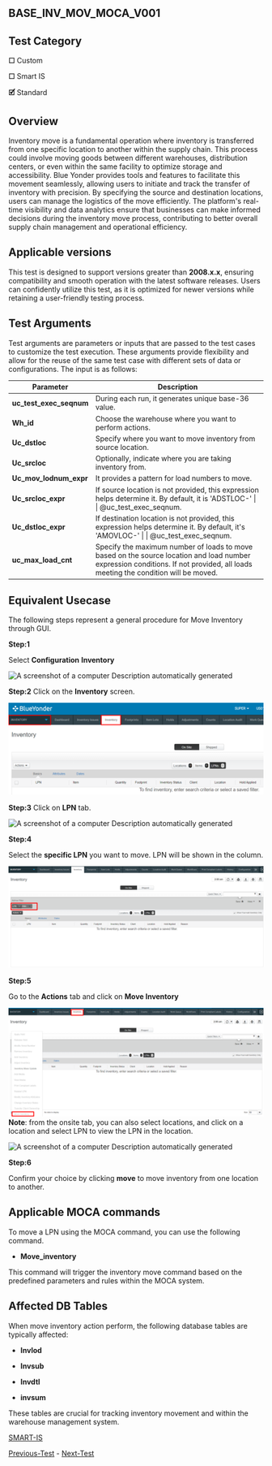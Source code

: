 ## **BASE_INV_MOV_MOCA_V001**

## **Test Category**
**☐** Custom

**☐** Smart IS

**🗹** Standard

## **Overview**

Inventory move is a fundamental operation where inventory is transferred
from one specific location to another within the supply chain. This
process could involve moving goods between different warehouses,
distribution centers, or even within the same facility to optimize
storage and accessibility. Blue Yonder provides tools and features to
facilitate this movement seamlessly, allowing users to initiate and
track the transfer of inventory with precision. By specifying the source
and destination locations, users can manage the logistics of the move
efficiently. The platform\'s real-time visibility and data analytics
ensure that businesses can make informed decisions during the inventory
move process, contributing to better overall supply chain management and
operational efficiency.

## **Applicable versions**

This test is designed to support versions greater than **2008.x.x**,
ensuring compatibility and smooth operation with the latest software
releases. Users can confidently utilize this test, as it is optimized
for newer versions while retaining a user-friendly testing process.

## **Test Arguments**

Test arguments are parameters or inputs that are passed to the test
cases to customize the test execution. These arguments provide
flexibility and allow for the reuse of the same test case with
different sets of data or configurations. The input is as follows:

| Parameter              | Description                                                                                           |
| ---------------------- | ----------------------------------------------------------------------------------------------------- |
| **uc_test_exec_seqnum**| During each run, it generates unique base-36 value.                                                   |
| **Wh_id**               | Choose the warehouse where you want to perform actions.                                               |
| **Uc_dstloc**           | Specify where you want to move inventory from source location.                                        |
| **Uc_srcloc**           | Optionally, indicate where you are taking inventory from.                                             |
| **Uc_mov_lodnum_expr**  | It provides a pattern for load numbers to move.                                                      |
| **Uc_srcloc_expr**      | If source location is not provided, this expression helps determine it. By default, it is 'ADSTLOC-' \| \| \@uc_test_exec_seqnum. |
| **Uc_dstloc_expr**      | If destination location is not provided, this expression helps determine it. By default, it's 'AMOVLOC-' \| \| \@uc_test_exec_seqnum. |
| **uc_max_load_cnt**     | Specify the maximum number of loads to move based on the source location and load number expression conditions. If not provided, all loads meeting the condition will be moved. |


## **Equivalent Usecase**

The following steps represent a general procedure for Move Inventory
through GUI.

**Step:1**

 Select **Configuration**  **Inventory**

![A screenshot of a computer Description automatically
generated](media_folder/media/image1.png)

**Step:2**
Click on the **Inventory** screen.

![](media_folder/media/image2.png)

**Step:3**
Click on **LPN** tab.

![A screenshot of a computer Description automatically
generated](media_folder/media/image3.png)

**Step:4**

Select the **specific LPN** you want to move. LPN will be shown in the
column.

![](media_folder/media/image4.png)

**Step:5**

Go to the **Actions** tab and click on **Move Inventory**

![](media_folder/media/image5.png)
**Note**: from the onsite tab, you can also select locations, and
click on a location and select LPN to view the LPN in the location.

![A screenshot of a computer Description automatically
generated](media_folder/media/image6.png)

**Step:6**

Confirm your choice by clicking **move** to move inventory from one
location to another.

## **Applicable MOCA commands**

To move a LPN using the MOCA command, you can use the following
command.

- **Move_inventory**

 This command will trigger the inventory move command based on the
 predefined parameters and rules within the MOCA system.


## **Affected DB Tables**

 When move inventory action perform, the following database tables are
 typically affected:

-   **Invlod**

-   **Invsub**

-   **Invdtl**

-   **invsum**

 These tables are crucial for tracking inventory movement and within
 the warehouse management system.



[SMART-IS](https://www.smart-is.pk) 

[Previous-Test](/docs/BASE_INV_CREATE_MOCA_V001/readme.md) - [Next-Test](/DOCS/BASE_OUB_LIST_PICK_MOCA_V001/readme.md)


